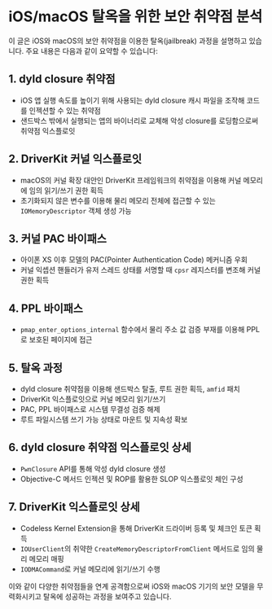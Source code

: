 # iOS/macOS 탈옥을 위한 보안 취약점 분석

이 글은 iOS와 macOS의 보안 취약점을 이용한 탈옥(jailbreak) 과정을 설명하고 있습니다. 주요 내용은 다음과 같이 요약할 수 있습니다:

## 1. dyld closure 취약점
- iOS 앱 실행 속도를 높이기 위해 사용되는 dyld closure 캐시 파일을 조작해 코드를 인젝션할 수 있는 취약점
- 샌드박스 밖에서 실행되는 앱의 바이너리로 교체해 악성 closure를 로딩함으로써 취약점 익스플로잇 

## 2. DriverKit 커널 익스플로잇
- macOS의 커널 확장 대안인 DriverKit 프레임워크의 취약점을 이용해 커널 메모리에 임의 읽기/쓰기 권한 획득
- 초기화되지 않은 변수를 이용해 물리 메모리 전체에 접근할 수 있는 `IOMemoryDescriptor` 객체 생성 가능

## 3. 커널 PAC 바이패스
- 아이폰 XS 이후 모델의 PAC(Pointer Authentication Code) 메커니즘 우회
- 커널 익셉션 핸들러가 유저 스레드 상태를 서명할 때 `cpsr` 레지스터를 변조해 커널 권한 획득

## 4. PPL 바이패스
- `pmap_enter_options_internal` 함수에서 물리 주소 값 검증 부재를 이용해 PPL로 보호된 페이지에 접근

## 5. 탈옥 과정
- dyld closure 취약점을 이용해 샌드박스 탈출, 루트 권한 획득, `amfid` 패치
- DriverKit 익스플로잇으로 커널 메모리 읽기/쓰기
- PAC, PPL 바이패스로 시스템 무결성 검증 해제 
- 루트 파일시스템 쓰기 가능 상태로 마운트 및 지속성 확보  

## 6. dyld closure 취약점 익스플로잇 상세
- `PwnClosure` API를 통해 악성 dyld closure 생성
- Objective-C 메서드 인젝션 및 ROP를 활용한 SLOP 익스플로잇 체인 구성

## 7. DriverKit 익스플로잇 상세 
- Codeless Kernel Extension을 통해 DriverKit 드라이버 등록 및 체크인 토큰 획득
- `IOUserClient`의 취약한 `CreateMemoryDescriptorFromClient` 메서드로 임의 물리 메모리 매핑
- `IODMACommand`로 커널 메모리에 읽기/쓰기 수행

이와 같이 다양한 취약점들을 연계 공격함으로써 iOS와 macOS 기기의 보안 모델을 무력화시키고 탈옥에 성공하는 과정을 보여주고 있습니다.
